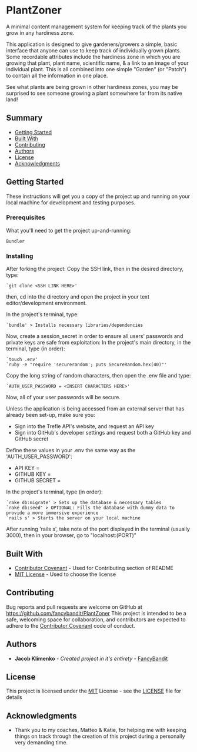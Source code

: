 # PlantZoner
A minimal content management system for keeping track of the plants you grow in any hardiness zone.

This application is designed to give gardeners/growers a simple, basic interface that anyone can use to keep track of individually grown plants. Some recordable attributes include the hardiness zone in which you are growing that plant, plant name, scientific name, & a link to an image of your individual plant. This is all combined into one simple "Garden" (or "Patch") to contain all the information in one place.

See what plants are being grown in other hardiness zones, you may be surprised to see someone growing a plant somewhere far from its native land!

## Summary

  - [Getting Started](#getting-started)
  - [Built With](#built-with)
  - [Contributing](#contributing)
  - [Authors](#authors)
  - [License](#license)
  - [Acknowledgments](#acknowledgments)

## Getting Started

These instructions will get you a copy of the project up and running on
your local machine for development and testing purposes.

### Prerequisites

What you'll need to get the project up-and-running:

    Bundler

### Installing

After forking the project:
Copy the SSH link, then in the desired directory, type:

    `git clone <SSH LINK HERE>'

then, cd into the directory and open the project in your text editor/development environment.

In the project's terminal, type:

    `bundle' > Installs necessary libraries/dependencies

Now, create a session_secret in order to ensure all users' passwords and private keys are safe from exploitation:
In the project's main directory, in the terminal, type (in order):

    `touch .env'
    `ruby -e "require 'securerandom'; puts SecureRandom.hex(40)"'

Copy the long string of random characters, then open the .env file and type:

    `AUTH_USER_PASSWORD = <INSERT CHARACTERS HERE>'

Now, all of your user passwords will be secure.

Unless the application is being accessed from an external server that has already been set-up, make sure you:

- Sign into the Trefle API's website, and request an API key
- Sign into GitHub's developer settings and request both a GitHub key and GitHub secret

Define these values in your .env the same way as the 'AUTH_USER_PASSWORD':
- API KEY =
- GITHUB KEY =
- GITHUB SECRET =

In the project's terminal, type (in order):

    `rake db:migrate' > Sets up the database & necessary tables
    `rake db:seed' > OPTIONAL: Fills the database with dummy data to provide a more immersive experience
    `rails s' > Starts the server on your local machine

After running 'rails s', take note of the port displayed in the terminal (usually 3000), then in your browser, go to "localhost:(PORT)"

## Built With
  - [Contributor Covenant](https://www.contributor-covenant.org/) - Used
    for Contributing section of README
  - [MIT License](LICENSE) - Used to choose
    the license

## Contributing

Bug reports and pull requests are welcome on GitHub at https://github.com/fancybandit/PlantZoner This project is intended to be a safe, welcoming space for collaboration, and contributors are expected to adhere to the [Contributor Covenant](http://contributor-covenant.org) code of conduct.

## Authors

  - **Jacob Klimenko** - *Created project in it's entirety* -
    [FancyBandit](https://github.com/fancybandit)

## License

This project is licensed under the [MIT](LICENSE) License - see the [LICENSE](LICENSE) file for
details

## Acknowledgments
  - Thank you to my coaches, Matteo & Katie, for helping me with keeping things on track through the creation of this project during a personally very demanding time.
